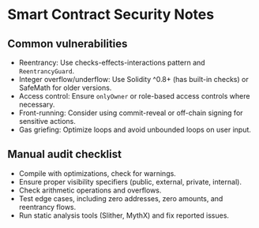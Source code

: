 # Smart Contract Security Notes

## Common vulnerabilities
- Reentrancy: Use checks-effects-interactions pattern and `ReentrancyGuard`.
- Integer overflow/underflow: Use Solidity ^0.8+ (has built-in checks) or SafeMath for older versions.
- Access control: Ensure `onlyOwner` or role-based access controls where necessary.
- Front-running: Consider using commit-reveal or off-chain signing for sensitive actions.
- Gas griefing: Optimize loops and avoid unbounded loops on user input.

## Manual audit checklist
- Compile with optimizations, check for warnings.
- Ensure proper visibility specifiers (public, external, private, internal).
- Check arithmetic operations and overflows.
- Test edge cases, including zero addresses, zero amounts, and reentrancy flows.
- Run static analysis tools (Slither, MythX) and fix reported issues.
